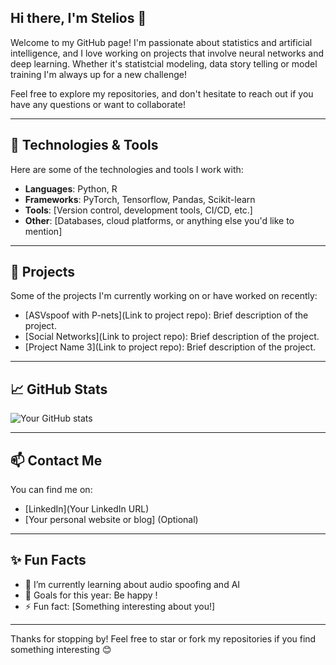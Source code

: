 ## Hi there, I'm Stelios 👋


Welcome to my GitHub page! I'm passionate about statistics and artificial intelligence, and I love working on projects that involve neural networks and deep learning. Whether it's statistcial modeling, data story telling or model training I'm always up for a new challenge!

Feel free to explore my repositories, and don't hesitate to reach out if you have any questions or want to collaborate!

---

## 🔧 Technologies & Tools

Here are some of the technologies and tools I work with:

- **Languages**: Python, R
- **Frameworks**: PyTorch, Tensorflow, Pandas, Scikit-learn
- **Tools**: [Version control, development tools, CI/CD, etc.]
- **Other**: [Databases, cloud platforms, or anything else you'd like to mention]

---

## 💼 Projects

Some of the projects I'm currently working on or have worked on recently:

- [ASVspoof with P-nets](Link to project repo): Brief description of the project.
- [Social Networks](Link to project repo): Brief description of the project.
- [Project Name 3](Link to project repo): Brief description of the project.

---

## 📈 GitHub Stats

![Your GitHub stats](https://github-readme-stats.vercel.app/api?username=PsaltisStelios&show_icons=true&theme=radical)

---

## 📫 Contact Me

You can find me on:

- [LinkedIn](Your LinkedIn URL)
- [Your personal website or blog] (Optional)

---

## ✨ Fun Facts

- 🌱 I’m currently learning about audio spoofing and AI
- 🎯 Goals for this year: Be happy !
- ⚡ Fun fact: [Something interesting about you!]

---

Thanks for stopping by! Feel free to star or fork my repositories if you find something interesting 😊


<!--
**PsaltisStelios/PsaltisStelios** is a ✨ _special_ ✨ repository because its `README.md` (this file) appears on your GitHub profile.

